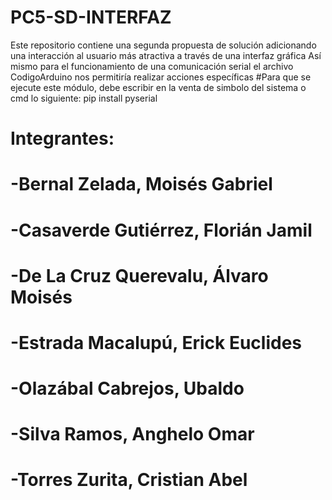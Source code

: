 # PC5-SD-INTERFAZ
Este repositorio contiene una segunda propuesta de solución adicionando una interacción al usuario más atractiva a través de una interfaz gráfica
Así mismo para el funcionamiento de una comunicación serial el archivo CodigoArduino nos permitiría realizar acciones específicas
#Para que se ejecute este módulo, debe escribir en la venta de simbolo del sistema o cmd lo siguiente: pip install pyserial

# Integrantes: 
# -Bernal Zelada, Moisés Gabriel 
# -Casaverde Gutiérrez, Florián Jamil 
# -De La Cruz Querevalu, Álvaro Moisés 
# -Estrada Macalupú, Erick Euclides 
# -Olazábal Cabrejos, Ubaldo 
# -Silva Ramos, Anghelo Omar 
# -Torres Zurita, Cristian Abel 


